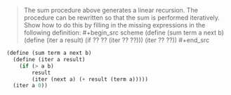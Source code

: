 > The sum procedure above generates a linear recursion. The procedure can be
> rewritten so that the sum is performed iteratively. Show how to do this by
> filling in the missing expressions in the following definition:
> #+begin_src scheme
> (define (sum term a next b)
>   (define (iter a result)
>     (if ??
>         ??
>         (iter ?? ??)))
>   (iter ?? ??))
> #+end_src
```scheme 
(define (sum term a next b)
  (define (iter a result)
    (if (> a b)
        result
        (iter (next a) (+ result (term a)))))
  (iter a 0))
```

